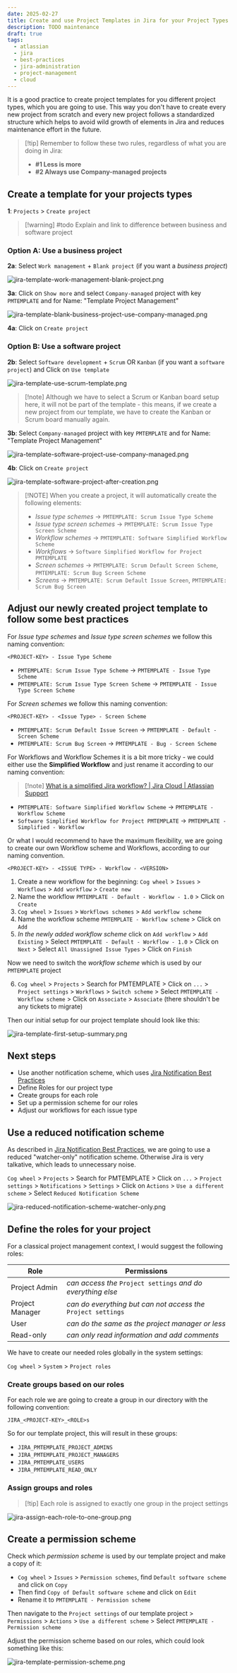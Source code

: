 ```yaml
---
date: 2025-02-27
title: Create and use Project Templates in Jira for your Project Types
description: TODO maintenance
draft: true
tags:
  - atlassian
  - jira
  - best-practices
  - jira-administration
  - project-management
  - cloud
---
```


It is a good practice to create project templates for you different project types, which you are going to use. This way you don't have to create every new project from scratch and every new project follows a standardized structure which helps to avoid wild growth of elements in Jira and reduces maintenance effort in the future.

> [!tip] Remember to follow these two rules, regardless of what you are doing in Jira:
> 
> - **#1 Less is more**
> - **#2 Always use Company-managed projects**

## Create a template for your projects types

**1**: `Projects` > `Create project` 

> [!warning] #todo Explain and link to difference between business and software project

### Option A: Use a business project

**2a**: Select `Work management` + `Blank project` (if you want a *business project*)

![jira-template-work-management-blank-project.png](/images/jira-template-work-management-blank-project.png)

**3a**: Click on `Show more` and select `Company-managed` project with key `PMTEMPLATE`
   and for Name: "Template Project Management"

![jira-template-blank-business-project-use-company-managed.png](/images/jira-template-blank-business-project-use-company-managed.png)

**4a**: Click on `Create project`

### Option B: Use a software project

**2b**: Select `Software development` + `Scrum` OR `Kanban` (if you want a `software project`)
and Click on `Use template`

![jira-template-use-scrum-template.png](/images/jira-template-use-scrum-template.png)

> [!note] Although we have to select a Scrum or Kanban board setup here, it will not be part of the template -  this means, if we create a new project from our template, we have to create the Kanban or Scrum board manually again.

**3b**: Select `Company-managed` project with key `PMTEMPLATE`
   and for Name: "Template Project Management"

![jira-template-software-project-use-company-managed.png](/images/jira-template-software-project-use-company-managed.png)

**4b**: Click on `Create project`

![jira-template-software-project-after-creation.png](/images/jira-template-software-project-after-creation.png)

> [!NOTE] When you create a project, it will automatically create the following elements:
>
> - *Issue type schemes* -> `PMTEMPLATE: Scrum Issue Type Scheme`
> - *Issue type screen schemes* -> `PMTEMPLATE: Scrum Issue Type Screen Scheme`
> - *Workflow schemes* -> `PMTEMPLATE: Software Simplified Workflow Scheme`
> - *Workflows* -> `Software Simplified Workflow for Project PMTEMPLATE`
> - *Screen schemes* -> `PMTEMPLATE: Scrum Default Screen Scheme`, `PMTEMPLATE: Scrum Bug Screen Scheme`
> - *Screens* -> `PMTEMPLATE: Scrum Default Issue Screen`, `PMTEMPLATE: Scrum Bug Screen`

## Adjust our newly created project template to follow some best practices

For *Issue type schemes* and *Issue type screen schemes* we follow this naming convention:

```
<PROJECT-KEY> - Issue Type Scheme
```

- `PMTEMPLATE: Scrum Issue Type Scheme` -> `PMTEMPLATE - Issue Type Scheme`
- `PMTEMPLATE: Scrum Issue Type Screen Scheme` -> `PMTEMPLATE - Issue Type Screen Scheme`

For *Screen schemes* we follow this naming convention:

```
<PROJECT-KEY> - <Issue Type> - Screen Scheme
```

- `PMTEMPLATE: Scrum Default Issue Screen` -> `PMTEMPLATE - Default - Screen Scheme`
- `PMTEMPLATE: Scrum Bug Screen` -> `PMTEMPLATE - Bug - Screen Scheme`

For Workflows and Workflow Schemes it is a bit more tricky - we could either use the **Simplified Workflow** and just rename it according to our naming convention:

> [!note] [What is a simplified Jira workflow? | Jira Cloud | Atlassian Support](https://support.atlassian.com/jira-software-cloud/docs/what-is-a-simplified-jira-workflow/)

- `PMTEMPLATE: Software Simplified Workflow Scheme` -> `PMTEMPLATE - Workflow Scheme`
- `Software Simplified Workflow for Project PMTEMPLATE` -> `PMTEMPLATE - Simplified - Workflow`

Or what I would recommend to have the maximum flexibility, we are going to create our own Workflow scheme and Workflows, according to our naming convention.

```
<PROJECT-KEY> - <ISSUE TYPE> - Workflow - <VERSION>
```

1. Create a new workflow for the beginning: `Cog wheel` > `Issues` > `Workflows` > `Add workflow` > `Create new`
2. Name the workflow `PMTEMPLATE - Default - Workflow - 1.0` > Click on `Create`
3. `Cog wheel` > `Issues` > `Workflows schemes` > `Add workflow scheme`
4. Name the workflow scheme `PMTEMPLATE - Workflow scheme` > Click on `Add`
5. *In the newly added workflow scheme* click on `Add workflow` > `Add Existing` > Select `PMTEMPLATE - Default - Workflow - 1.0` > Click on `Next` > Select `All Unassigned Issue Types` > Click on `Finish`

Now we need to switch the *workflow scheme* which is used by our `PMTEMPLATE` project

6. `Cog wheel` > `Projects` > Search for PMTEMPLATE > Click on `...` > `Project settings` > `Workflows` > `Switch scheme` > Select `PMTEMPLATE - Workflow scheme` > Click on `Associate` > `Associate` (there shouldn't be any tickets to migrate)

Then our initial setup for our project template should look like this:

![jira-template-first-setup-summary.png](/images/jira-template-first-setup-summary.png)

## Next steps

- Use another notification scheme, which uses [Jira Notification Best Practices](/posts/jira-notification-best-practices)
- Define Roles for our project type
- Create groups for each role
- Set up a permission scheme for our roles
- Adjust our workflows for each issue type

## Use a reduced notification scheme

As described in [Jira Notification Best Practices](/posts/jira-notification-best-practices), we are going to use a reduced "watcher-only" notification scheme. Otherwise Jira is very talkative, which leads to unnecessary noise.

`Cog wheel` > `Projects` > Search for PMTEMPLATE > Click on `...` > `Project settings` > `Notifications` > `Settings` > Click on `Actions` > `Use a different scheme` > Select `Reduced Notification Scheme`

![jira-reduced-notification-scheme-watcher-only.png](/images/jira-reduced-notification-scheme-watcher-only.png)

## Define the roles for your project

For a classical project management context, I would suggest the following roles:

| Role            | Permissions                                                   |
| --------------- | ------------------------------------------------------------- |
| Project Admin   | *can access the* `Project settings` *and do everything else*  |
| Project Manager | *can do everything but can not access the* `Project settings` |
| User            | *can do the same as the project manager or less*              |
| Read-only       | *can only read information and add comments*                  |

We have to create our needed roles globally in the system settings:

`Cog wheel` > `System` > `Project roles`

### Create groups based on our roles

For each role we are going to create a group in our directory with the following convention:

```
JIRA_<PROJECT-KEY>_<ROLE>s
```

So for our template project, this will result in these groups:

- `JIRA_PMTEMPLATE_PROJECT_ADMINS`
- `JIRA_PMTEMPLATE_PROJECT_MANAGERS`
- `JIRA_PMTEMPLATE_USERS`
- `JIRA_PMTEMPLATE_READ_ONLY`

### Assign groups and roles

> [!tip] Each role is assigned to exactly one group in the project settings

![jira-assign-each-role-to-one-group.png](/images/jira-assign-each-role-to-one-group.png)

## Create a permission scheme

Check which *permission scheme* is used by our template project and make a copy of it:

- `Cog wheel` > `Issues` > `Permission schemes`, find `Default software scheme` and click on `Copy`
- Then find `Copy of Default software scheme` and click on `Edit`
- Rename it to `PMTEMPLATE - Permission scheme`

Then navigate to the `Project settings` of our template project > `Permissions` > `Actions` > `Use a different scheme` > Select `PMTEMPLATE - Permission scheme`

Adjust the permission scheme based on our roles, which could look something like this:

![jira-template-permission-scheme.png](/images/jira-template-permission-scheme.png)
